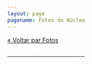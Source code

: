 ```yaml
---
layout: page
pagename: Fotos do Núcleo
---
```


<a href="/fotos">« Voltar par Fotos </a>

<a class="content-fotos-item content-fotos-item--photos" href="{{site.baseurl}}/img/fotos/nucleo/76221_487745174592803_1141952803_n.jpg" data-lightbox="horses" data-title="">
<img class="photos-thumb" src="{{site.baseurl}}/img/fotos/nucleo/76221_487745174592803_1141952803_n.jpg" alt="">
</a>

<a class="content-fotos-item content-fotos-item--photos" href="{{site.baseurl}}/img/fotos/nucleo/148215_505693572797963_1983410142_n.jpg" data-lightbox="horses" data-title="">
<img class="photos-thumb" src="{{site.baseurl}}/img/fotos/nucleo/148215_505693572797963_1983410142_n.jpg" alt="">
</a>

<a class="content-fotos-item content-fotos-item--photos" href="{{site.baseurl}}/img/fotos/nucleo/156039_10152435449786731_2749871595081420156_n.jpg" data-lightbox="horses" data-title="">
<img class="photos-thumb" src="{{site.baseurl}}/img/fotos/nucleo/156039_10152435449786731_2749871595081420156_n.jpg" alt="">
</a>

<a class="content-fotos-item content-fotos-item--photos" href="{{site.baseurl}}/img/fotos/nucleo/156840_557434880957165_1973828195_n.jpg" data-lightbox="horses" data-title="">
<img class="photos-thumb" src="{{site.baseurl}}/img/fotos/nucleo/156840_557434880957165_1973828195_n.jpg" alt="">
</a>

<a class="content-fotos-item content-fotos-item--photos" href="{{site.baseurl}}/img/fotos/nucleo/156879_557434804290506_1890114424_n.jpg" data-lightbox="horses" data-title="">
<img class="photos-thumb" src="{{site.baseurl}}/img/fotos/nucleo/156879_557434804290506_1890114424_n.jpg" alt="">
</a>

<a class="content-fotos-item content-fotos-item--photos" href="{{site.baseurl}}/img/fotos/nucleo/165835_447879821912672_46849054_n.jpg" data-lightbox="horses" data-title="">
<img class="photos-thumb" src="{{site.baseurl}}/img/fotos/nucleo/165835_447879821912672_46849054_n.jpg" alt="">
</a>

<a class="content-fotos-item content-fotos-item--photos" href="{{site.baseurl}}/img/fotos/nucleo/268782_450722514961736_6802035_n.jpg" data-lightbox="horses" data-title="">
<img class="photos-thumb" src="{{site.baseurl}}/img/fotos/nucleo/268782_450722514961736_6802035_n.jpg" alt="">
</a>

<a class="content-fotos-item content-fotos-item--photos" href="{{site.baseurl}}/img/fotos/nucleo/295907_251002394933750_2454718_n.jpg" data-lightbox="horses" data-title="">
<img class="photos-thumb" src="{{site.baseurl}}/img/fotos/nucleo/295907_251002394933750_2454718_n.jpg" alt="">
</a>

<a class="content-fotos-item content-fotos-item--photos" href="{{site.baseurl}}/img/fotos/nucleo/308823_252462958121027_4227793_n.jpg" data-lightbox="horses" data-title="">
<img class="photos-thumb" src="{{site.baseurl}}/img/fotos/nucleo/308823_252462958121027_4227793_n.jpg" alt="">
</a>

<a class="content-fotos-item content-fotos-item--photos" href="{{site.baseurl}}/img/fotos/nucleo/309297_446703282030326_683714373_n.jpg" data-lightbox="horses" data-title="">
<img class="photos-thumb" src="{{site.baseurl}}/img/fotos/nucleo/309297_446703282030326_683714373_n.jpg" alt="">
</a>

<a class="content-fotos-item content-fotos-item--photos" href="{{site.baseurl}}/img/fotos/nucleo/313663_451585664875421_779261359_n.jpg" data-lightbox="horses" data-title="">
<img class="photos-thumb" src="{{site.baseurl}}/img/fotos/nucleo/313663_451585664875421_779261359_n.jpg" alt="">
</a>

<a class="content-fotos-item content-fotos-item--photos" href="{{site.baseurl}}/img/fotos/nucleo/321595_253795551321101_6397153_n.jpg" data-lightbox="horses" data-title="">
<img class="photos-thumb" src="{{site.baseurl}}/img/fotos/nucleo/321595_253795551321101_6397153_n.jpg" alt="">
</a>

<a class="content-fotos-item content-fotos-item--photos" href="{{site.baseurl}}/img/fotos/nucleo/378224_449249761775678_530165914_n.jpg" data-lightbox="horses" data-title="">
<img class="photos-thumb" src="{{site.baseurl}}/img/fotos/nucleo/378224_449249761775678_530165914_n.jpg" alt="">
</a>

<a class="content-fotos-item content-fotos-item--photos" href="{{site.baseurl}}/img/fotos/nucleo/396054_449249255109062_734199602_n.jpg" data-lightbox="horses" data-title="">
<img class="photos-thumb" src="{{site.baseurl}}/img/fotos/nucleo/396054_449249255109062_734199602_n.jpg" alt="">
</a>

<a class="content-fotos-item content-fotos-item--photos" href="{{site.baseurl}}/img/fotos/nucleo/406367_446835238683797_587094671_n.jpg" data-lightbox="horses" data-title="">
<img class="photos-thumb" src="{{site.baseurl}}/img/fotos/nucleo/406367_446835238683797_587094671_n.jpg" alt="">
</a>

<a class="content-fotos-item content-fotos-item--photos" href="{{site.baseurl}}/img/fotos/nucleo/425084_557435127623807_743605031_n.jpg" data-lightbox="horses" data-title="">
<img class="photos-thumb" src="{{site.baseurl}}/img/fotos/nucleo/425084_557435127623807_743605031_n.jpg" alt="">
</a>

<a class="content-fotos-item content-fotos-item--photos" href="{{site.baseurl}}/img/fotos/nucleo/481139_450722428295078_705219831_n.jpg" data-lightbox="horses" data-title="">
<img class="photos-thumb" src="{{site.baseurl}}/img/fotos/nucleo/481139_450722428295078_705219831_n.jpg" alt="">
</a>

<a class="content-fotos-item content-fotos-item--photos" href="{{site.baseurl}}/img/fotos/nucleo/483518_557435317623788_788575513_n.jpg" data-lightbox="horses" data-title="">
<img class="photos-thumb" src="{{site.baseurl}}/img/fotos/nucleo/483518_557435317623788_788575513_n.jpg" alt="">
</a>

<a class="content-fotos-item content-fotos-item--photos" href="{{site.baseurl}}/img/fotos/nucleo/484505_451585591542095_109146549_n.jpg" data-lightbox="horses" data-title="">
<img class="photos-thumb" src="{{site.baseurl}}/img/fotos/nucleo/484505_451585591542095_109146549_n.jpg" alt="">
</a>

<a class="content-fotos-item content-fotos-item--photos" href="{{site.baseurl}}/img/fotos/nucleo/524392_446791222021532_557034770_n.jpg" data-lightbox="horses" data-title="">
<img class="photos-thumb" src="{{site.baseurl}}/img/fotos/nucleo/524392_446791222021532_557034770_n.jpg" alt="">
</a>

<a class="content-fotos-item content-fotos-item--photos" href="{{site.baseurl}}/img/fotos/nucleo/526617_451585494875438_327820983_n.jpg" data-lightbox="horses" data-title="">
<img class="photos-thumb" src="{{site.baseurl}}/img/fotos/nucleo/526617_451585494875438_327820983_n.jpg" alt="">
</a>

<a class="content-fotos-item content-fotos-item--photos" href="{{site.baseurl}}/img/fotos/nucleo/527173_447880701912584_921762648_n.jpg" data-lightbox="horses" data-title="">
<img class="photos-thumb" src="{{site.baseurl}}/img/fotos/nucleo/527173_447880701912584_921762648_n.jpg" alt="">
</a>

<a class="content-fotos-item content-fotos-item--photos" href="{{site.baseurl}}/img/fotos/nucleo/530177_451585454875442_1199548582_n.jpg" data-lightbox="horses" data-title="">
<img class="photos-thumb" src="{{site.baseurl}}/img/fotos/nucleo/530177_451585454875442_1199548582_n.jpg" alt="">
</a>

<a class="content-fotos-item content-fotos-item--photos" href="{{site.baseurl}}/img/fotos/nucleo/549542_450722551628399_700497396_n.jpg" data-lightbox="horses" data-title="">
<img class="photos-thumb" src="{{site.baseurl}}/img/fotos/nucleo/549542_450722551628399_700497396_n.jpg" alt="">
</a>

<a class="content-fotos-item content-fotos-item--photos" href="{{site.baseurl}}/img/fotos/nucleo/552614_450722571628397_1255913799_n.jpg" data-lightbox="horses" data-title="">
<img class="photos-thumb" src="{{site.baseurl}}/img/fotos/nucleo/552614_450722571628397_1255913799_n.jpg" alt="">
</a>

<a class="content-fotos-item content-fotos-item--photos" href="{{site.baseurl}}/img/fotos/nucleo/557062_447880635245924_946638618_n.jpg" data-lightbox="horses" data-title="">
<img class="photos-thumb" src="{{site.baseurl}}/img/fotos/nucleo/557062_447880635245924_946638618_n.jpg" alt="">
</a>

<a class="content-fotos-item content-fotos-item--photos" href="{{site.baseurl}}/img/fotos/nucleo/560895_451585168208804_1935456307_n.jpg" data-lightbox="horses" data-title="">
<img class="photos-thumb" src="{{site.baseurl}}/img/fotos/nucleo/560895_451585168208804_1935456307_n.jpg" alt="">
</a>

<a class="content-fotos-item content-fotos-item--photos" href="{{site.baseurl}}/img/fotos/nucleo/560898_463294580371196_484212819_n.jpg" data-lightbox="horses" data-title="">
<img class="photos-thumb" src="{{site.baseurl}}/img/fotos/nucleo/560898_463294580371196_484212819_n.jpg" alt="">
</a>

<a class="content-fotos-item content-fotos-item--photos" href="{{site.baseurl}}/img/fotos/nucleo/562694_450722634961724_1936812335_n.jpg" data-lightbox="horses" data-title="">
<img class="photos-thumb" src="{{site.baseurl}}/img/fotos/nucleo/562694_450722634961724_1936812335_n.jpg" alt="">
</a>

<a class="content-fotos-item content-fotos-item--photos" href="{{site.baseurl}}/img/fotos/nucleo/576207_446790682021586_967495683_n.jpg" data-lightbox="horses" data-title="">
<img class="photos-thumb" src="{{site.baseurl}}/img/fotos/nucleo/576207_446790682021586_967495683_n.jpg" alt="">
</a>

<a class="content-fotos-item content-fotos-item--photos" href="{{site.baseurl}}/img/fotos/nucleo/578860_449181488449172_2122016886_n.jpg" data-lightbox="horses" data-title="">
<img class="photos-thumb" src="{{site.baseurl}}/img/fotos/nucleo/578860_449181488449172_2122016886_n.jpg" alt="">
</a>

<a class="content-fotos-item content-fotos-item--photos" href="{{site.baseurl}}/img/fotos/nucleo/599698_446791178688203_1010698165_n.jpg" data-lightbox="horses" data-title="">
<img class="photos-thumb" src="{{site.baseurl}}/img/fotos/nucleo/599698_446791178688203_1010698165_n.jpg" alt="">
</a>

<a class="content-fotos-item content-fotos-item--photos" href="{{site.baseurl}}/img/fotos/nucleo/1237087_626738594026793_137433358_n.jpg" data-lightbox="horses" data-title="">
<img class="photos-thumb" src="{{site.baseurl}}/img/fotos/nucleo/1237087_626738594026793_137433358_n.jpg" alt="">
</a>

<a class="content-fotos-item content-fotos-item--photos" href="{{site.baseurl}}/img/fotos/nucleo/1237164_626872977346688_864061590_n.jpg" data-lightbox="horses" data-title="">
<img class="photos-thumb" src="{{site.baseurl}}/img/fotos/nucleo/1237164_626872977346688_864061590_n.jpg" alt="">
</a>

<a class="content-fotos-item content-fotos-item--photos" href="{{site.baseurl}}/img/fotos/nucleo/1509069_10152632439831731_3263362779548566228_n.jpg" data-lightbox="horses" data-title="">
<img class="photos-thumb" src="{{site.baseurl}}/img/fotos/nucleo/1509069_10152632439831731_3263362779548566228_n.jpg" alt="">
</a>

<a class="content-fotos-item content-fotos-item--photos" href="{{site.baseurl}}/img/fotos/nucleo/10300888_10152632440466731_1878887788047541744_n.jpg" data-lightbox="horses" data-title="">
<img class="photos-thumb" src="{{site.baseurl}}/img/fotos/nucleo/10300888_10152632440466731_1878887788047541744_n.jpg" alt="">
</a>

<a class="content-fotos-item content-fotos-item--photos" href="{{site.baseurl}}/img/fotos/nucleo/10349002_10152632439696731_3873336954657549617_n.jpg" data-lightbox="horses" data-title="">
<img class="photos-thumb" src="{{site.baseurl}}/img/fotos/nucleo/10349002_10152632439696731_3873336954657549617_n.jpg" alt="">
</a>

<a class="content-fotos-item content-fotos-item--photos" href="{{site.baseurl}}/img/fotos/nucleo/10570469_10152365393436731_2619548767722695806_n.jpg" data-lightbox="horses" data-title="">
<img class="photos-thumb" src="{{site.baseurl}}/img/fotos/nucleo/10570469_10152365393436731_2619548767722695806_n.jpg" alt="">
</a>

<a class="content-fotos-item content-fotos-item--photos" href="{{site.baseurl}}/img/fotos/nucleo/cavalgada das areias 2006.jpg" data-lightbox="horses" data-title="">
<img class="photos-thumb" src="{{site.baseurl}}/img/fotos/nucleo/cavalgada das areias 2006.jpg" alt="">
</a>

<a class="content-fotos-item content-fotos-item--photos" href="{{site.baseurl}}/img/fotos/nucleo/Cavalgada_Fazenda Santa_Clara_a_São Francisco.jpg" data-lightbox="horses" data-title="">
<img class="photos-thumb" src="{{site.baseurl}}/img/fotos/nucleo/Cavalgada_Fazenda Santa_Clara_a_São Francisco.jpg" alt="">
</a>

<a class="content-fotos-item content-fotos-item--photos" href="{{site.baseurl}}/img/fotos/nucleo/Cavalgada_para_o aniversário_do_Nico Fagundes.jpg" data-lightbox="horses" data-title="">
<img class="photos-thumb" src="{{site.baseurl}}/img/fotos/nucleo/Cavalgada_para_o aniversário_do_Nico Fagundes.jpg" alt="">
</a>

<a class="content-fotos-item content-fotos-item--photos" href="{{site.baseurl}}/img/fotos/nucleo/Edemar_Shafer_Hugo Anélio_Jose_Romeu Machry_1991.jpg" data-lightbox="horses" data-title="">
<img class="photos-thumb" src="{{site.baseurl}}/img/fotos/nucleo/Edemar_Shafer_Hugo Anélio_Jose_Romeu Machry_1991.jpg" alt="">
</a>

<a class="content-fotos-item content-fotos-item--photos" href="{{site.baseurl}}/img/fotos/nucleo/Paulo_Beck_e_ze_Walter.jpg" data-lightbox="horses" data-title="">
<img class="photos-thumb" src="{{site.baseurl}}/img/fotos/nucleo/Paulo_Beck_e_ze_Walter.jpg" alt="">
</a>

<a class="content-fotos-item content-fotos-item--photos" href="{{site.baseurl}}/img/fotos/nucleo/Inauguracao_Galpao Sitio_Sao_Francisco.jpg" data-lightbox="horses" data-title="">
<img class="photos-thumb" src="{{site.baseurl}}/img/fotos/nucleo/Inauguracao_Galpao Sitio_Sao_Francisco.jpg" alt="">
</a>

<a class="content-fotos-item content-fotos-item--photos" href="{{site.baseurl}}/img/fotos/nucleo/Leilão_Fenasul.jpg" data-lightbox="horses" data-title="">
<img class="photos-thumb" src="{{site.baseurl}}/img/fotos/nucleo/Leilão_Fenasul.jpg" alt="">
</a>

<a class="content-fotos-item content-fotos-item--photos" href="{{site.baseurl}}/img/fotos/nucleo/Nico_Fagundes_e_Za Walter-1998.jpg" data-lightbox="horses" data-title="">
<img class="photos-thumb" src="{{site.baseurl}}/img/fotos/nucleo/Nico_Fagundes_e_Za Walter-1998.jpg" alt="">
</a>
